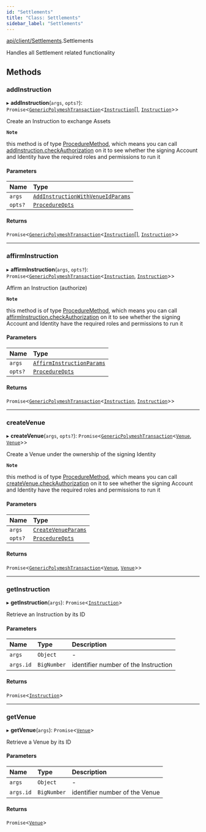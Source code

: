 ```yaml
---
id: "Settlements"
title: "Class: Settlements"
sidebar_label: "Settlements"
---
```


[api/client/Settlements](../../../../modules/API/Client/Settlements/Settlements.md).Settlements

Handles all Settlement related functionality

## Methods

### addInstruction

▸ **addInstruction**(`args`, `opts?`): `Promise`<[`GenericPolymeshTransaction`](../../../../modules/Types/Types.md#genericpolymeshtransaction)<[`Instruction`](../../Entities/Instruction/Instruction.md)[], [`Instruction`](../../Entities/Instruction/Instruction.md)\>\>

Create an Instruction to exchange Assets

**`Note`**

this method is of type [ProcedureMethod](../../../../interfaces/Types/ProcedureMethod/ProcedureMethod.md), which means you can call [addInstruction.checkAuthorization](../../../../interfaces/Types/ProcedureMethod/ProcedureMethod.md#checkauthorization)
  on it to see whether the signing Account and Identity have the required roles and permissions to run it

#### Parameters

| Name | Type |
| :------ | :------ |
| `args` | [`AddInstructionWithVenueIdParams`](../../../../interfaces/API/Procedures/Types/AddInstructionWithVenueIdParams/AddInstructionWithVenueIdParams.md) |
| `opts?` | [`ProcedureOpts`](../../../../interfaces/Types/ProcedureOpts/ProcedureOpts.md) |

#### Returns

`Promise`<[`GenericPolymeshTransaction`](../../../../modules/Types/Types.md#genericpolymeshtransaction)<[`Instruction`](../../Entities/Instruction/Instruction.md)[], [`Instruction`](../../Entities/Instruction/Instruction.md)\>\>

___

### affirmInstruction

▸ **affirmInstruction**(`args`, `opts?`): `Promise`<[`GenericPolymeshTransaction`](../../../../modules/Types/Types.md#genericpolymeshtransaction)<[`Instruction`](../../Entities/Instruction/Instruction.md), [`Instruction`](../../Entities/Instruction/Instruction.md)\>\>

Affirm an Instruction (authorize)

**`Note`**

this method is of type [ProcedureMethod](../../../../interfaces/Types/ProcedureMethod/ProcedureMethod.md), which means you can call [affirmInstruction.checkAuthorization](../../../../interfaces/Types/ProcedureMethod/ProcedureMethod.md#checkauthorization)
  on it to see whether the signing Account and Identity have the required roles and permissions to run it

#### Parameters

| Name | Type |
| :------ | :------ |
| `args` | [`AffirmInstructionParams`](../../../../interfaces/API/Procedures/Types/AffirmInstructionParams/AffirmInstructionParams.md) |
| `opts?` | [`ProcedureOpts`](../../../../interfaces/Types/ProcedureOpts/ProcedureOpts.md) |

#### Returns

`Promise`<[`GenericPolymeshTransaction`](../../../../modules/Types/Types.md#genericpolymeshtransaction)<[`Instruction`](../../Entities/Instruction/Instruction.md), [`Instruction`](../../Entities/Instruction/Instruction.md)\>\>

___

### createVenue

▸ **createVenue**(`args`, `opts?`): `Promise`<[`GenericPolymeshTransaction`](../../../../modules/Types/Types.md#genericpolymeshtransaction)<[`Venue`](../../Entities/Venue/Venue.md), [`Venue`](../../Entities/Venue/Venue.md)\>\>

Create a Venue under the ownership of the signing Identity

**`Note`**

this method is of type [ProcedureMethod](../../../../interfaces/Types/ProcedureMethod/ProcedureMethod.md), which means you can call [createVenue.checkAuthorization](../../../../interfaces/Types/ProcedureMethod/ProcedureMethod.md#checkauthorization)
  on it to see whether the signing Account and Identity have the required roles and permissions to run it

#### Parameters

| Name | Type |
| :------ | :------ |
| `args` | [`CreateVenueParams`](../../../../interfaces/API/Procedures/Types/CreateVenueParams/CreateVenueParams.md) |
| `opts?` | [`ProcedureOpts`](../../../../interfaces/Types/ProcedureOpts/ProcedureOpts.md) |

#### Returns

`Promise`<[`GenericPolymeshTransaction`](../../../../modules/Types/Types.md#genericpolymeshtransaction)<[`Venue`](../../Entities/Venue/Venue.md), [`Venue`](../../Entities/Venue/Venue.md)\>\>

___

### getInstruction

▸ **getInstruction**(`args`): `Promise`<[`Instruction`](../../Entities/Instruction/Instruction.md)\>

Retrieve an Instruction by its ID

#### Parameters

| Name | Type | Description |
| :------ | :------ | :------ |
| `args` | `Object` | - |
| `args.id` | `BigNumber` | identifier number of the Instruction |

#### Returns

`Promise`<[`Instruction`](../../Entities/Instruction/Instruction.md)\>

___

### getVenue

▸ **getVenue**(`args`): `Promise`<[`Venue`](../../Entities/Venue/Venue.md)\>

Retrieve a Venue by its ID

#### Parameters

| Name | Type | Description |
| :------ | :------ | :------ |
| `args` | `Object` | - |
| `args.id` | `BigNumber` | identifier number of the Venue |

#### Returns

`Promise`<[`Venue`](../../Entities/Venue/Venue.md)\>
